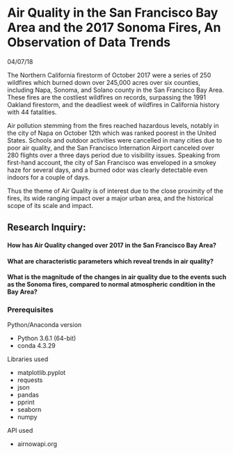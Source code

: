 # Air Quality in the San Francisco Bay Area and the 2017 Sonoma Fires, An Observation of Data Trends
04/07/18

The Northern California firestorm of October 2017 were a series of 250 wildfires which burned down over 245,000 acres over six counties, including Napa, Sonoma, and Solano county in the San Francisco Bay Area. These fires are the costliest wildfires on records, surpassing the 1991 Oakland firestorm, and the deadliest week of wildfires in California history with 44 fatalities.

Air pollution stemming from the fires reached hazardous levels, notably in the city of Napa on October 12th which was ranked poorest in the United States. Schools and outdoor activities were cancelled in many cities due to poor air quality, and the San Francisco Internation Airport canceled over 280 flights over a three days period due to visibility issues. Speaking from first-hand account, the city of San Francisco was enveloped in a smokey haze for several days, and a burned odor was clearly detectable even indoors for a couple of days.

Thus the theme of Air Quality is of interest due to the close proximity of the fires, its wide ranging impact over a major urban area, and the historical scope of its scale and impact.

## Research Inquiry:

#### How has Air Quality changed over 2017 in the San Francisco Bay Area?

#### What are characteristic parameters which reveal trends in air quality?

#### What is the magnitude of the changes in air quality due to the events such as the Sonoma fires, compared to normal atmospheric condition in the Bay Area?


### Prerequisites

Python/Anaconda version
* Python 3.6.1 (64-bit)
* conda 4.3.29

Libraries used
* matplotlib.pyplot
* requests
* json
* pandas
* pprint
* seaborn
* numpy

API used
* airnowapi.org
